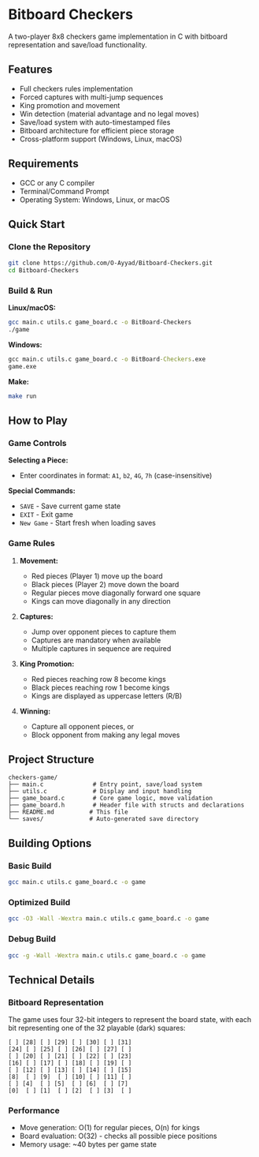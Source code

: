 # Bitboard Checkers

A two-player 8x8 checkers game implementation in C with bitboard representation and save/load functionality.

## Features

- Full checkers rules implementation
- Forced captures with multi-jump sequences
- King promotion and movement
- Win detection (material advantage and no legal moves)
- Save/load system with auto-timestamped files
- Bitboard architecture for efficient piece storage
- Cross-platform support (Windows, Linux, macOS)

## Requirements

- GCC or any C compiler
- Terminal/Command Prompt
- Operating System: Windows, Linux, or macOS

## Quick Start

### Clone the Repository
```bash
git clone https://github.com/O-Ayyad/Bitboard-Checkers.git
cd Bitboard-Checkers
```

### Build & Run

**Linux/macOS:**
```bash
gcc main.c utils.c game_board.c -o BitBoard-Checkers
./game
```

**Windows:**
```cmd
gcc main.c utils.c game_board.c -o BitBoard-Checkers.exe
game.exe
```

**Make:**
```bash
make run
````

## How to Play

### Game Controls

**Selecting a Piece:**
- Enter coordinates in format: `A1`, `b2`, `4G`, `7h` (case-insensitive)

**Special Commands:**
- `SAVE` - Save current game state
- `EXIT` - Exit game
- `New Game` - Start fresh when loading saves

### Game Rules

1. **Movement:**
   - Red pieces (Player 1) move up the board
   - Black pieces (Player 2) move down the board
   - Regular pieces move diagonally forward one square
   - Kings can move diagonally in any direction

2. **Captures:**
   - Jump over opponent pieces to capture them
   - Captures are mandatory when available
   - Multiple captures in sequence are required

3. **King Promotion:**
   - Red pieces reaching row 8 become kings
   - Black pieces reaching row 1 become kings
   - Kings are displayed as uppercase letters (R/B)

4. **Winning:**
   - Capture all opponent pieces, or
   - Block opponent from making any legal moves

## Project Structure
```
checkers-game/
├── main.c              # Entry point, save/load system
├── utils.c             # Display and input handling
├── game_board.c        # Core game logic, move validation
├── game_board.h        # Header file with structs and declarations
├── README.md          # This file
└── saves/             # Auto-generated save directory
```

## Building Options

### Basic Build
```bash
gcc main.c utils.c game_board.c -o game
```

### Optimized Build
```bash
gcc -O3 -Wall -Wextra main.c utils.c game_board.c -o game
```

### Debug Build
```bash
gcc -g -Wall -Wextra main.c utils.c game_board.c -o game
```

## Technical Details

### Bitboard Representation

The game uses four 32-bit integers to represent the board state, with each bit representing one of the 32 playable (dark) squares:
```
[ ] [28] [ ] [29] [ ] [30] [ ] [31]
[24] [ ] [25] [ ] [26] [ ] [27] [ ]
[ ] [20] [ ] [21] [ ] [22] [ ] [23]
[16] [ ] [17] [ ] [18] [ ] [19] [ ]
[ ] [12] [ ] [13] [ ] [14] [ ] [15]
[8]  [ ] [9]  [ ] [10] [ ] [11] [ ]
[ ] [4]  [ ] [5]  [ ] [6]  [ ] [7]
[0]  [ ] [1]  [ ] [2]  [ ] [3]  [ ]
```

### Performance

- Move generation: O(1) for regular pieces, O(n) for kings
- Board evaluation: O(32) - checks all possible piece positions
- Memory usage: ~40 bytes per game state
